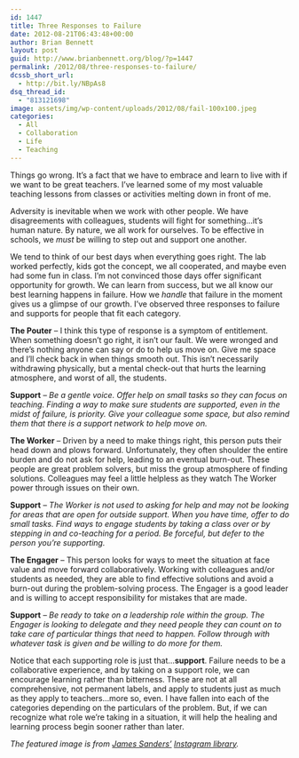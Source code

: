 ```yaml
---
id: 1447
title: Three Responses to Failure
date: 2012-08-21T06:43:48+00:00
author: Brian Bennett
layout: post
guid: http://www.brianbennett.org/blog/?p=1447
permalink: /2012/08/three-responses-to-failure/
dcssb_short_url:
  - http://bit.ly/NBpAs8
dsq_thread_id:
  - "813121698"
image: assets/img/wp-content/uploads/2012/08/fail-100x100.jpeg
categories:
  - All
  - Collaboration
  - Life
  - Teaching
---
```

Things go wrong. It&#8217;s a fact that we have to embrace and learn to live with if we want to be great teachers. I&#8217;ve learned some of my most valuable teaching lessons from classes or activities melting down in front of me.

Adversity is inevitable when we work with other people. We have disagreements with colleagues, students will fight for something&#8230;it&#8217;s human nature. By nature, we all work for ourselves. To be effective in schools, we _must_ be willing to step out and support one another.

We tend to think of our best days when everything goes right. The lab worked perfectly, kids got the concept, we all cooperated, and maybe even had some fun in class. I&#8217;m not convinced those days offer significant opportunity for growth. We can learn from success, but we all know our best learning happens in failure. How we _handle_ that failure in the moment gives us a glimpse of our growth. I&#8217;ve observed three responses to failure and supports for people that fit each category.

**The Pouter** &#8211; I think this type of response is a symptom of entitlement. When something doesn&#8217;t go right, it isn&#8217;t our fault. We were wronged and there&#8217;s nothing anyone can say or do to help us move on. Give me space and I&#8217;ll check back in when things smooth out. This isn&#8217;t necessarily withdrawing physically, but a mental check-out that hurts the learning atmosphere, and worst of all, the students.

**Support** &#8211; _Be a gentle voice. Offer help on small tasks so they can focus on teaching. Finding a way to make sure students are supported, even in the midst of failure, is priority. Give your colleague some space, but also remind them that there is a support network to help move on._

**The Worker** &#8211; Driven by a need to make things right, this person puts their head down and plows forward. Unfortunately, they often shoulder the entire burden and do not ask for help, leading to an eventual burn-out. These people are great problem solvers, but miss the group atmosphere of finding solutions. Colleagues may feel a little helpless as they watch The Worker power through issues on their own.

**Support** &#8211; _The Worker is not used to asking for help and may not be looking for areas that are open for outside support. When you have time, offer to do small tasks. Find ways to engage students by taking a class over or by stepping in and co-teaching for a period. Be forceful, but defer to the person you&#8217;re supporting._

**The Engager** &#8211; This person looks for ways to meet the situation at face value and move forward collaboratively. Working with colleagues and/or students as needed, they are able to find effective solutions and avoid a burn-out during the problem-solving process. The Engager is a good leader and is willing to accept responsibility for mistakes that are made.

**Support** &#8211; _Be ready to take on a leadership role within the group. The Engager is looking to delegate and they need people they can count on to take care of particular things that need to happen. Follow through with whatever task is given and be willing to do more for them._

Notice that each supporting role is just that&#8230;**support**. Failure needs to be a collaborative experience, and by taking on a support role, we can encourage learning rather than bitterness. These are not at all comprehensive, not permanent labels, and apply to students just as much as they apply to teachers&#8230;more so, even. I have fallen into each of the categories depending on the particulars of the problem. But, if we can recognize what role we&#8217;re taking in a situation, it will help the healing and learning process begin sooner rather than later.

_The featured image is from [James Sanders&#8217;](http://www.twitter.com/jamestsanders) [Instagram library](http://instagram.com/p/OjeklCiRm3/)._
